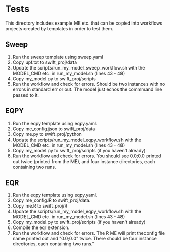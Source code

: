 # Tests

This directory includes example ME etc. that can be copied into 
workflows projects created by templates in order to test them.

## Sweep ##

1. Run the sweep template using sweep.yaml
2. Copy upf.txt to swift_proj/data 
3. Update the scripts/run_my_model_sweep_workflow.sh with the MODEL_CMD etc. in run_my_model.sh (lines 43 - 48)
4. Copy my_model.py to swift_proj/scripts
5. Run the workflow and check for errors. Should be two instances with no errors in standard err or out. The model
just echos the commmand line passed to it.

## EQPY ##
1. Run the eqpy template using eqpy.yaml.
2. Copy me_config.json to swift_proj/data
3. Copy me.py to swift_proj/python
4. Update the scripts/run_my_model_eqpy_workflow.sh with the MODEL_CMD etc. in run_my_model.sh (lines 43 - 48)
5. Copy my_model.py to swift_proj/scripts (if you haven't already)
6. Run the workflow and check for errors. You should see 0.0;0.0 printed out twice (printed from the ME), and
four instance directories, each containing two runs.

## EQR ##
1. Run the eqpy template using eqpy.yaml.
2. Copy me_config.R to swift_proj/data.
3. Copy me.R to swift_proj/R
4. Update the scripts/run_my_model_eqpy_workflow.sh with the MODEL_CMD etc. in run_my_model.sh (lines 43 - 48)
5. Copy my_model.py to swift_proj/scripts (if you haven't already)
6. Compile the eqr extension.
7. Run the workflow and check for errors. The R ME will print theconfig file name printed out 
and "0.0;0.0" twice. There should be four instance directories, each containing two runs."

